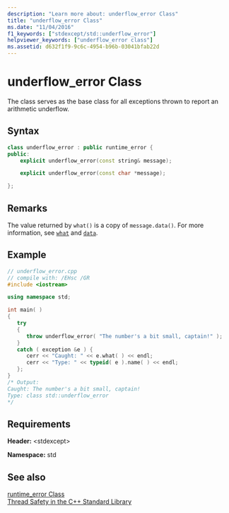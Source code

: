```yaml
---
description: "Learn more about: underflow_error Class"
title: "underflow_error Class"
ms.date: "11/04/2016"
f1_keywords: ["stdexcept/std::underflow_error"]
helpviewer_keywords: ["underflow_error class"]
ms.assetid: d632f1f9-9c6c-4954-b96b-03041bfab22d
---
```

# underflow_error Class

The class serves as the base class for all exceptions thrown to report an arithmetic underflow.

## Syntax

```cpp
class underflow_error : public runtime_error {
public:
    explicit underflow_error(const string& message);

    explicit underflow_error(const char *message);

};
```

## Remarks

The value returned by `what()` is a copy of `message.data()`. For more information, see [`what`](../standard-library/exception-class.md) and [`data`](../standard-library/basic-string-class.md#data).

## Example

```cpp
// underflow_error.cpp
// compile with: /EHsc /GR
#include <iostream>

using namespace std;

int main( )
{
   try
   {
      throw underflow_error( "The number's a bit small, captain!" );
   }
   catch ( exception &e ) {
      cerr << "Caught: " << e.what( ) << endl;
      cerr << "Type: " << typeid( e ).name( ) << endl;
   };
}
/* Output:
Caught: The number's a bit small, captain!
Type: class std::underflow_error
*/
```

## Requirements

**Header:** \<stdexcept>

**Namespace:** std

## See also

[runtime_error Class](../standard-library/runtime-error-class.md)\
[Thread Safety in the C++ Standard Library](../standard-library/thread-safety-in-the-cpp-standard-library.md)
